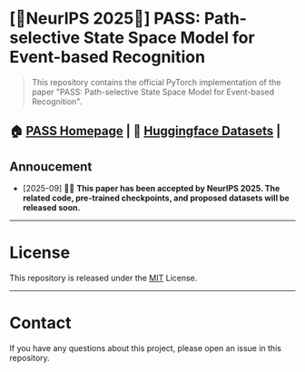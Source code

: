 # [🌟NeurIPS 2025🌟] PASS: Path-selective State Space Model for Event-based Recognition

> This repository contains the official PyTorch implementation of the paper "PASS: Path-selective State Space Model for Event-based Recognition".

🏠 [PASS Homepage](https://) | 🤗 [Huggingface Datasets](https://huggingface.co/) |
---
## Annoucement
- [2025-09] 🚀🚀 **This paper has been accepted by NeurIPS 2025. The related code, pre-trained checkpoints, and proposed datasets will be released soon.**

---
# License
This repository is released under the [MIT](LICENSE) License.

---
# Contact
If you have any questions about this project, please open an issue in this repository.









